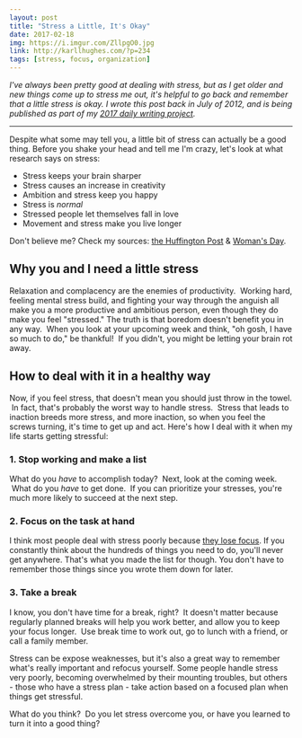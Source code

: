 ```yaml
---
layout: post
title: "Stress a Little, It's Okay"
date: 2017-02-18
img: https://i.imgur.com/ZllpgO0.jpg
link: http://karllhughes.com/?p=234
tags: [stress, focus, organization]
---
```

*I've always been pretty good at dealing with stress, but as I get older and new things come up to stress me out, it's helpful to go back and remember that a little stress is okay. I wrote this post back in July of 2012, and is being published as part of my [2017 daily writing project](/posts/2017-writing-goal).*

-----

Despite what some may tell you, a little bit of stress can actually be a good thing. Before you shake your head and tell me I'm crazy, let's look at what research says on stress:

*   Stress keeps your brain sharper
*   Stress causes an increase in creativity
*   Ambition and stress keep you happy
*   Stress is _normal_
*   Stressed people let themselves fall in love
*   Movement and stress make you live longer

Don't believe me? Check my sources: [the Huffington Post](http://www.huffingtonpost.com/todd-buchholz/stress-not-a-bad-thing_b_1711666.html?utm_hp_ref=books&ncid=edlinkusaolp00000009#slide=1292017) & [Woman's Day](http://www.womansday.com/health-fitness/stress-management/7-ways-stress-can-actually-be-good-for-you-104481).

## Why you and I need a little stress

Relaxation and complacency are the enemies of productivity.  Working hard, feeling mental stress build, and fighting your way through the anguish all make you a more productive and ambitious person, even though they do make you feel "stressed." The truth is that boredom doesn't benefit you in any way.  When you look at your upcoming week and think, "oh gosh, I have so much to do," be thankful!  If you didn't, you might be letting your brain rot away. 

## How to deal with it in a healthy way

Now, if you feel stress, that doesn't mean you should just throw in the towel.  In fact, that's probably the worst way to handle stress.  Stress that leads to inaction breeds more stress, and more inaction, so when you feel the screws turning, it's time to get up and act. Here's how I deal with it when my life starts getting stressful:

### 1.  Stop working and make a list

What do you _have_ to accomplish today?  Next, look at the coming week.  What do you _have_ to get done.  If you can prioritize your stresses, you're much more likely to succeed at the next step.

### 2.  Focus on the task at hand

I think most people deal with stress poorly because [they lose focus](https://www.karllhughes.com/posts/training-for-focus-four-ways-eyes-big-picture). If you constantly think about the hundreds of things you need to do, you'll never get anywhere. That's what you made the list for though. You don't have to remember those things since you wrote them down for later.

### 3.  Take a break

I know, you don't have time for a break, right?  It doesn't matter because regularly planned breaks will help you work better, and allow you to keep your focus longer.  Use break time to work out, go to lunch with a friend, or call a family member.

Stress can be expose weaknesses, but it's also a great way to remember what's really important and refocus yourself. Some people handle stress very poorly, becoming overwhelmed by their mounting troubles, but others - those who have a stress plan - take action based on a focused plan when things get stressful.

What do you think?  Do you let stress overcome you, or have you learned to turn it into a good thing?
